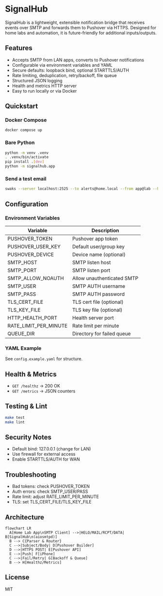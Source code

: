 # SignalHub

SignalHub is a lightweight, extensible notification bridge that receives events over SMTP and forwards them to Pushover via HTTPS. Designed for home labs and automation, it is future-friendly for additional inputs/outputs.

## Features
- Accepts SMTP from LAN apps, converts to Pushover notifications
- Configurable via environment variables and YAML
- Secure defaults: loopback bind, optional STARTTLS/AUTH
- Rate limiting, deduplication, retry/backoff, file queue
- Structured JSON logging
- Health and metrics HTTP server
- Easy to run locally or via Docker

## Quickstart

### Docker Compose
```sh
docker compose up
```

### Bare Python
```sh
python -m venv .venv
. .venv/bin/activate
pip install .[dev]
python -m signalhub.app
```

### Send a test email
```sh
swaks --server localhost:2525 --to alerts@home.local --from app@lab --header "Subject: Test [PRIO=1] [URL=https://example.com] [URLTITLE=Open]" --data "Body line"
```

## Configuration

### Environment Variables
| Variable                | Description                  |
|-------------------------|------------------------------|
| PUSHOVER_TOKEN          | Pushover app token           |
| PUSHOVER_USER_KEY       | Default user/group key       |
| PUSHOVER_DEVICE         | Device name (optional)       |
| SMTP_HOST               | SMTP listen host             |
| SMTP_PORT               | SMTP listen port             |
| SMTP_ALLOW_NOAUTH       | Allow unauthenticated SMTP   |
| SMTP_USER               | SMTP AUTH username           |
| SMTP_PASS               | SMTP AUTH password           |
| TLS_CERT_FILE           | TLS cert file (optional)     |
| TLS_KEY_FILE            | TLS key file (optional)      |
| HTTP_HEALTH_PORT        | Health server port           |
| RATE_LIMIT_PER_MINUTE   | Rate limit per minute        |
| QUEUE_DIR               | Directory for failed queue   |

### YAML Example
See `config.example.yaml` for structure.

## Health & Metrics
- `GET /healthz` → 200 OK
- `GET /metrics` → JSON counters

## Testing & Lint
```sh
make test
make lint
```

## Security Notes
- Default bind: 127.0.0.1 (change for LAN)
- Use firewall for external access
- Enable STARTTLS/AUTH for WAN

## Troubleshooting
- Bad tokens: check PUSHOVER_TOKEN
- Auth errors: check SMTP_USER/PASS
- Rate limit: adjust RATE_LIMIT_PER_MINUTE
- TLS: set TLS_CERT_FILE/TLS_KEY_FILE

## Architecture
```mermaid
flowchart LR
  A[Home Lab App\nSMTP Client] -->|HELO/MAIL/RCPT/DATA| B[SignalHub\n(aiosmtpd)]
  B --> C{Parser & Router}
  C -->|Subject/Body| D[Pushover Builder]
  D -->|HTTPS POST| E[Pushover API]
  E -->|Push| F[iPhone]
  C -->|Fail/Retry| G[Backoff & Queue]
  B --> H[Healthz/Metrics]
```

## License
MIT
